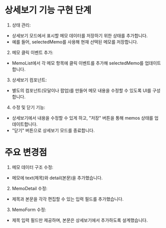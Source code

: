 # 상세보기 기능 구현 단계
1. 상태 관리:
  - 상세보기 모드에서 표시할 메모 데이터를 저장하기 위한 상태를 추가합니다.
  - 예를 들어, selectedMemo를 사용해 현재 선택된 메모를 저장합니다.
2. 메모 클릭 이벤트 추가:
  - MemoList에서 각 메모 항목에 클릭 이벤트를 추가해 selectedMemo를 업데이트합니다.
3. 상세보기 컴포넌트:
  - 별도의 컴포넌트(모달이나 팝업)를 만들어 메모 내용을 수정할 수 있도록 UI를 구성합니다.
4. 수정 및 닫기 기능:
  - 상세보기에서 내용을 수정할 수 있게 하고, "저장" 버튼을 통해 memos 상태를 업데이트합니다.
  - "닫기" 버튼으로 상세보기 모드를 종료합니다.

# 주요 변경점
1. 메모 데이터 구조 수정:
  - 메모에 text(제목)와 detail(본문)을 추가했습니다.
2. MemoDetail 수정:
  - 제목과 본문을 각각 편집할 수 있는 입력 필드를 추가했습니다.
3. MemoForm 수정:
  - 제목 입력 필드만 제공하며, 본문은 상세보기에서 추가하도록 설계했습니다.
